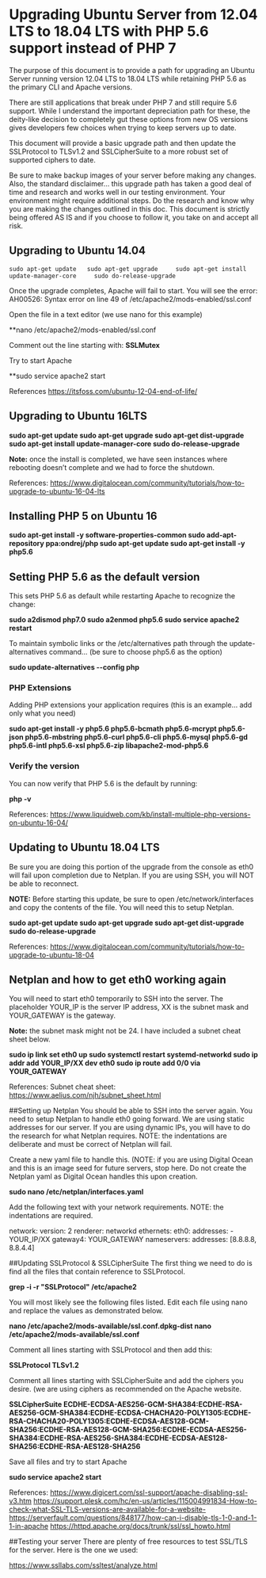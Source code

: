 # Upgrading Ubuntu Server from 12.04 LTS to 18.04 LTS with PHP 5.6 support instead of PHP 7

The purpose of this document is to provide a path for upgrading an Ubuntu Server running version 12.04 LTS to 18.04 LTS while retaining PHP 5.6 as the primary CLI and Apache versions.

There are still applications that break under PHP 7 and still require 5.6 support. While I understand the important depreciation path for these, the deity-like decision to completely gut these options from new OS versions gives developers few choices when trying to keep servers up to date. 

This document will provide a basic upgrade path and then update the SSLProtocol to TLSv1.2 and SSLCipherSuite to a more robust set of supported ciphers to date.

Be sure to make backup images of your server before making any changes. Also, the standard disclaimer… this upgrade path has taken a good deal of time and research and works well in our testing environment. Your environment might require additional steps. Do the research and know why you are making the changes outlined in this doc. This document is strictly being offered AS IS and if you choose to follow it, you take on and accept all risk. 

## Upgrading to Ubuntu 14.04

``
sudo apt-get update  
sudo apt-get upgrade    
sudo apt-get install update-manager-core    
sudo do-release-upgrade    
``

Once the upgrade completes, Apache will fail to start. You will see the error:  AH00526: Syntax error on line 49 of /etc/apache2/mods-enabled/ssl.conf   

Open the file in a text editor (we use nano for this example)

**nano /etc/apache2/mods-enabled/ssl.conf

Comment out the line starting with: **SSLMutex**

Try to start Apache

**sudo service apache2 start

References
https://itsfoss.com/ubuntu-12-04-end-of-life/

## Upgrading to Ubuntu 16LTS
**sudo apt-get update
sudo apt-get upgrade
sudo apt-get dist-upgrade
sudo apt-get install update-manager-core
sudo do-release-upgrade**

**Note:** once the install is completed, we have seen instances where rebooting doesn’t complete and we had to force the shutdown.

References:
https://www.digitalocean.com/community/tutorials/how-to-upgrade-to-ubuntu-16-04-lts

## Installing PHP 5 on Ubuntu 16
**sudo apt-get install -y software-properties-common
sudo add-apt-repository ppa:ondrej/php
sudo apt-get update
sudo apt-get install -y php5.6**

## Setting PHP 5.6 as the default version
This sets PHP 5.6 as default while restarting Apache to recognize the change:

**sudo a2dismod php7.0 
sudo a2enmod php5.6
sudo service apache2 restart**

To maintain symbolic links or the /etc/alternatives path through the update-alternatives command… (be sure to choose php5.6 as the option)

**sudo update-alternatives --config php**

### PHP Extensions
Adding PHP extensions your application requires (this is an example… add only what you need)

**sudo apt-get install -y php5.6 php5.6-bcmath php5.6-mcrypt php5.6-json php5.6-mbstring php5.6-curl php5.6-cli php5.6-mysql php5.6-gd php5.6-intl php5.6-xsl php5.6-zip libapache2-mod-php5.6**

### Verify the version
You can now verify that PHP 5.6 is the default by running:

**php -v**

References:
https://www.liquidweb.com/kb/install-multiple-php-versions-on-ubuntu-16-04/

## Updating to Ubuntu 18.04 LTS
Be sure you are doing this portion of the upgrade from the console as eth0 will fail upon completion due to Netplan. If you are using SSH, you will NOT be able to reconnect.

**NOTE:** Before starting this update, be sure to open /etc/network/interfaces and copy the contents of the file. You will need this to setup Netplan.
 
**sudo apt-get update 
sudo apt-get upgrade
sudo apt-get dist-upgrade
sudo do-release-upgrade**

References:
https://www.digitalocean.com/community/tutorials/how-to-upgrade-to-ubuntu-18-04

## Netplan and how to get eth0 working again
You will need to start eth0 temporarily to SSH into the server. The placeholder YOUR_IP is the server IP address, XX is the subnet mask and YOUR_GATEWAY is the gateway.

**Note:** the subnet mask might not be 24. I have included a subnet cheat sheet below.
 
**sudo ip link set eth0 up
sudo systemctl restart systemd-networkd
sudo ip addr add YOUR_IP/XX dev eth0
sudo ip route add 0/0 via YOUR_GATEWAY**

References:
Subnet cheat sheet: https://www.aelius.com/njh/subnet_sheet.html

##Setting up Netplan
You should be able to SSH into the server again. You need to setup Netplan to handle eth0 going forward. We are using static addresses for our server. If you are using dynamic IPs, you will have to do the research for what Netplan requires. NOTE: the indentations are deliberate and must be correct of Netplan will fail.

Create a new yaml file to handle this. (NOTE: if you are using Digital Ocean and this is an image seed for future servers, stop here. Do not create the Netplan yaml as Digital Ocean handles this upon creation.

**sudo nano /etc/netplan/interfaces.yaml**

Add the following text with your network requirements. NOTE: the indentations are required.

network:
  version: 2
  renderer: networkd
  ethernets:
    eth0:
      addresses:
        - YOUR_IP/XX
      gateway4: YOUR_GATEWAY
      nameservers:
          addresses: [8.8.8.8, 8.8.4.4]

##Updating SSLProtocol & SSLCipherSuite
The first thing we need to do is find all the files that contain reference to SSLProtocol.

**grep -i -r "SSLProtocol" /etc/apache2**

You will most likely see the following files listed. Edit each file using nano and replace the values as demonstrated below.

**nano /etc/apache2/mods-available/ssl.conf.dpkg-dist
nano /etc/apache2/mods-available/ssl.conf**

Comment all lines starting with SSLProtocol and then add this:

**SSLProtocol TLSv1.2**

Comment all lines starting with SSLCipherSuite and add the ciphers you desire. (we are using ciphers as recommended on the Apache website.

**SSLCipherSuite ECDHE-ECDSA-AES256-GCM-SHA384:ECDHE-RSA-AES256-GCM-SHA384:ECDHE-ECDSA-CHACHA20-POLY1305:ECDHE-RSA-CHACHA20-POLY1305:ECDHE-ECDSA-AES128-GCM-SHA256:ECDHE-RSA-AES128-GCM-SHA256:ECDHE-ECDSA-AES256-SHA384:ECDHE-RSA-AES256-SHA384:ECDHE-ECDSA-AES128-SHA256:ECDHE-RSA-AES128-SHA256**

Save all files and try to start Apache

**sudo service apache2 start**

References:
https://www.digicert.com/ssl-support/apache-disabling-ssl-v3.htm
https://support.plesk.com/hc/en-us/articles/115004991834-How-to-check-what-SSL-TLS-versions-are-available-for-a-website-
https://serverfault.com/questions/848177/how-can-i-disable-tls-1-0-and-1-1-in-apache
https://httpd.apache.org/docs/trunk/ssl/ssl_howto.html

##Testing your server
There are plenty of free resources to test SSL/TLS for the server. Here is the one we used:
 
https://www.ssllabs.com/ssltest/analyze.html

